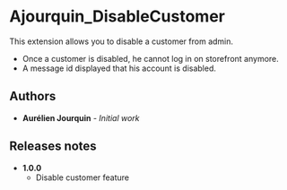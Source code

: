 # Ajourquin_DisableCustomer

This extension allows you to disable a customer from admin.

* Once a customer is disabled, he cannot log in on storefront anymore. 
* A message id displayed that his account is disabled.  

## Authors

* **Aurélien Jourquin**       - *Initial work*

## Releases notes

* **1.0.0**
    * Disable customer feature